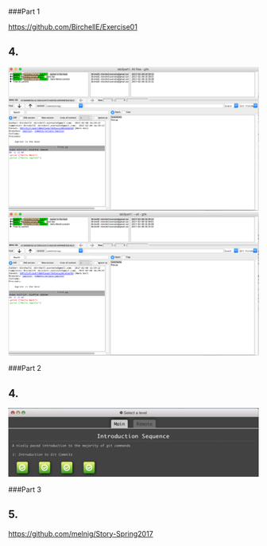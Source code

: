###Part 1

https://github.com/BirchellE/Exercise01

## 4.

![alt](images/gitk.png)
![alt](images/gitk-all.png)

###Part 2

## 4.

![alt](images/git-branch.png)

###Part 3

## 5.
https://github.com/melnig/Story-Spring2017
